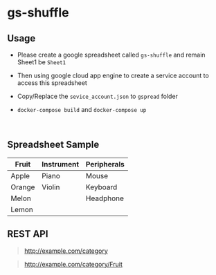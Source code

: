 # gs-shuffle

## Usage
- Please create a google spreadsheet called `gs-shuffle` and remain Sheet1 be `Sheet1`

- Then using google cloud app engine to create a service account to access this spreadsheet

- Copy/Replace the `sevice_account.json` to `gspread` folder

- `docker-compose build` and `docker-compose up`

<br>

## Spreadsheet Sample
|  Fruit   | Instrument  | Peripherals |
|  ----  | ----  | ---- |
| Apple  | Piano | Mouse |
| Orange  | Violin | Keyboard |
| Melon  |  | Headphone
| Lemon  |  |

## REST API
>http://example.com/category

>http://example.com/category/Fruit
